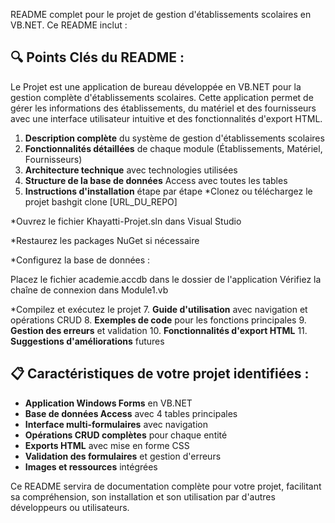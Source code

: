 README complet pour le projet de gestion d'établissements scolaires en VB.NET. Ce README inclut :

## 🔍 **Points Clés du README :**
Le Projet est une application de bureau développée en VB.NET pour la gestion complète d'établissements scolaires. 
Cette application permet de gérer les informations des établissements, du matériel et des fournisseurs avec une interface utilisateur intuitive et des fonctionnalités d'export HTML.

1. **Description complète** du système de gestion d'établissements scolaires
2. **Fonctionnalités détaillées** de chaque module (Établissements, Matériel, Fournisseurs)
3. **Architecture technique** avec technologies utilisées
4. **Structure de la base de données** Access avec toutes les tables
5. **Instructions d'installation** étape par étape
*Clonez ou téléchargez le projet
bashgit clone [URL_DU_REPO]

*Ouvrez le fichier Khayatti-Projet.sln dans Visual Studio

*Restaurez les packages NuGet si nécessaire

*Configurez la base de données :

Placez le fichier academie.accdb dans le dossier de l'application
Vérifiez la chaîne de connexion dans Module1.vb

*Compilez et exécutez le projet
7. **Guide d'utilisation** avec navigation et opérations CRUD
8. **Exemples de code** pour les fonctions principales
9. **Gestion des erreurs** et validation
10. **Fonctionnalités d'export HTML**
11. **Suggestions d'améliorations** futures

## 📋 **Caractéristiques de votre projet identifiées :**

- **Application Windows Forms** en VB.NET
- **Base de données Access** avec 4 tables principales
- **Interface multi-formulaires** avec navigation
- **Opérations CRUD complètes** pour chaque entité
- **Exports HTML** avec mise en forme CSS
- **Validation des formulaires** et gestion d'erreurs
- **Images et ressources** intégrées

Ce README servira de documentation complète pour votre projet, facilitant sa compréhension, son installation et son utilisation par d'autres développeurs ou utilisateurs.
